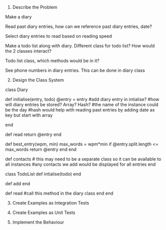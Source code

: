 1. Describe the Problem

Make a diary

Read past diary entries, how can we reference past diary entries, date?

Select diary entries to read based on reading speed

Make a todo list along with diary. Different class for todo list? How would the 2 classes interact?

Todo list class, which methods would be in it?

See phone numbers in diary entries. This can be done in diary class


2. Design the Class System

class Diary

def initialise(entry, todo)
  @entry = entry
  #add diary entry in intialise?
  #how will diary entries be stored? Array? Hash?
  #the name of the instance could be the day 
  #hash would help with reading past entries by adding date as key but start with array

end

def read
  return @entry
end

def best_entry(wpm, min)
  max_words = wpm*min
  if @entry.split.length <= max_words
    return @entry
  end 
end

def contacts # this may need to be a separate class so it can be available to all instances
  #any contacts we add would be displayed for all entries
end


class TodoList
  def intialise(todo)
  end

  def add
  end

  def read
    #call this method in the diary class
  end
end




3. Create Examples as Integration Tests


4. Create Examples as Unit Tests



5. Implement the Behaviour

